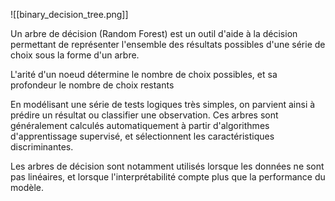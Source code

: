 

![[binary_decision_tree.png]]

Un arbre de décision (Random Forest) est un outil d'aide à la décision permettant de représenter l'ensemble des résultats possibles d'une série de choix sous la forme d'un arbre.

L'arité d'un noeud détermine le nombre de choix possibles, et sa profondeur le nombre de choix restants

En modélisant une série de tests logiques très simples, on parvient ainsi à prédire un résultat ou classifier une observation. Ces arbres sont généralement calculés automatiquement à partir d'algorithmes d'apprentissage supervisé, et sélectionnent les caractéristiques discriminantes.

Les arbres de décision sont notamment utilisés lorsque les données ne sont pas linéaires, et lorsque l'interprétabilité compte plus que la performance du modèle.